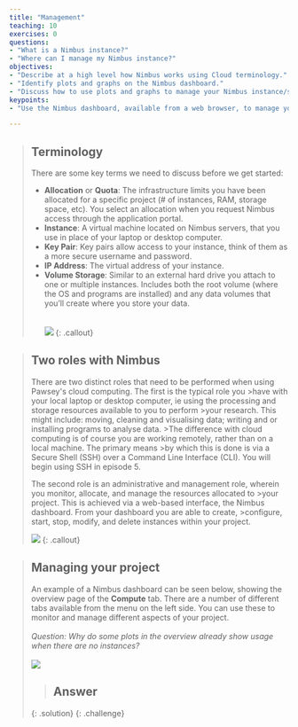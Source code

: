 ```yaml
---
title: "Management"
teaching: 10
exercises: 0
questions:
- "What is a Nimbus instance?"
- "Where can I manage my Nimbus instance?"
objectives:
- "Describe at a high level how Nimbus works using Cloud terminology."
- "Identify plots and graphs on the Nimbus dashboard."
- "Discuss how to use plots and graphs to manage your Nimbus instance/s."
keypoints:
- "Use the Nimbus dashboard, available from a web browser, to manage your instance, including to help you determine whether you need more/less resources."

---
```


> ## Terminology
>
> There are some key terms we need to discuss before we get started:
>
> * **Allocation** or **Quota**:
>     The infrastructure limits you have been allocated for a specific project (# of instances, RAM, storage space, etc). You select an allocation when you request Nimbus access through the application portal.  
> * **Instance**:
>    A virtual machine located on Nimbus servers, that you use in place of your laptop or desktop computer.
> * **Key Pair**:
>    Key pairs allow access to your instance, think of them as a more secure username and password.
> * **IP Address**:
>    The virtual address of your instance.
> * **Volume Storage**:
>    Similar to an external hard drive you attach to one or multiple instances. Includes both the root volume (where the OS and programs are installed) and any data volumes that you’ll create where you store your data.  
><br><br>
> <kbd><img src="{{ page.root }}/fig/Terminology.png" /></kbd>
{: .callout}

>## Two roles with Nimbus
>There are two distinct roles that need to be performed when using Pawsey's cloud computing. The first is the typical role you >have with your local laptop or desktop computer, ie using the processing and storage resources available to you to perform >your research. This might include: moving, cleaning and visualising data; writing and or installing programs to analyse data. >The difference with cloud computing is of course you are working remotely, rather than on a local machine. The primary means >by which this is done is via a Secure Shell (SSH) over a Command Line Interface (CLI). You will begin using SSH in episode 5.
>
>The second role is an administrative and management role, wherein you monitor, allocate, and manage the resources allocated to >your project. This is achieved via a web-based interface, the Nimbus dashboard. From your dashboard you are able to create, >configure, start, stop, modify, and delete instances within your project.
>
><kbd><img src="{{ page.root }}/fig/diagram-nimbus.png" /></kbd>
{: .callout}

> ## Managing your project
> An example of a Nimbus dashboard can be seen below, showing the overview page of the **Compute** tab. There are a number of different tabs available from the menu on the left side. You can use these to monitor and manage different aspects of your project.
><br><br>
> *Question: Why do some plots in the overview already show usage when there are no instances?*
><br><br>
><kbd><img src="{{ page.root }}/fig/Overview_dashboard.png" /></kbd>
><br>
> > ## Answer
> >
> {: .solution}
{: .challenge}
